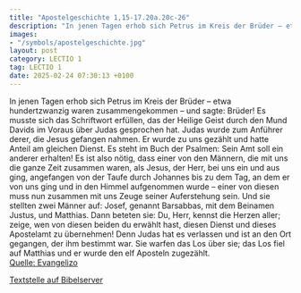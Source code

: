 ```yaml
---
title: "Apostelgeschichte 1,15-17.20a.20c-26"
description: "In jenen Tagen erhob sich Petrus im Kreis der Brüder – etwa hundertzwanzig waren zusammengekommen – und sagte: Brüder! Es musste sich das Schriftwort erfüllen, das der Heilige Geist durch den Mund Davids im Voraus über Judas gesprochen hat. Judas wurde zum Anführer derer, die Jes...."
images:
- "/symbols/apostelgeschichte.jpg"
layout: post
category: LECTIO 1
tag: LECTIO 1
date: 2025-02-24 07:30:13 +0100
---
```

In jenen Tagen erhob sich Petrus im Kreis der Brüder – etwa hundertzwanzig waren zusammengekommen – und sagte:
Brüder! Es musste sich das Schriftwort erfüllen, das der Heilige Geist durch den Mund Davids im Voraus über Judas gesprochen hat. Judas wurde zum Anführer derer, die Jesus gefangen nahmen.<!--more-->
Er wurde zu uns gezählt und hatte Anteil am gleichen Dienst.
Es steht im Buch der Psalmen:
Sein Amt soll ein anderer erhalten!
Es ist also nötig, dass einer von den Männern, die mit uns die ganze Zeit zusammen waren, als Jesus, der Herr, bei uns ein und aus ging,
angefangen von der Taufe durch Johannes bis zu dem Tag, an dem er von uns ging und in den Himmel aufgenommen wurde – einer von diesen muss nun zusammen mit uns Zeuge seiner Auferstehung sein.
Und sie stellten zwei Männer auf: Josef, genannt Barsabbas, mit dem Beinamen Justus, und Matthias.
Dann beteten sie: Du, Herr, kennst die Herzen aller; zeige, wen von diesen beiden du erwählt hast,
diesen Dienst und dieses Apostelamt zu übernehmen! Denn Judas hat es verlassen und ist an den Ort gegangen, der ihm bestimmt war.
Sie warfen das Los über sie; das Los fiel auf Matthias und er wurde den elf Aposteln zugezählt.<br>
[Quelle: Evangelizo](https://evangeliumtagfuertag.org/DE/gospel)

[Textstelle auf Bibelserver](https://www.bibleserver.com/EU/Apostelgeschichte1,15-17.20a.20c-26)
